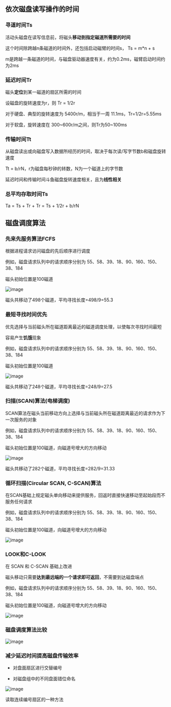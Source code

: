 ## 依次磁盘读写操作的时间

### 寻道时间Ts

活动头磁盘在读写信息前，将磁头**移动到指定磁道所需要的时间**

这个时间除跨越n条磁道的时间外，还包括启动磁臂的时间s， Ts = m*n + s

m是跨越一条磁道的时间，与磁盘驱动器速度有关，约为0.2ms，磁臂启动时间约为2ms

### 延迟时间Tr

磁头**定位**到某一磁道的扇区所需的时间

设磁盘的旋转速度为r，则 Tr = 1/2r

对于硬盘、典型的旋转速度为 5400r/m，相当于一周 11.1ms，Tr=1/2r=5.55ms

对于软盘，旋转速度在 300~600r/m之间，则Tr为50~100ms

### 传输时间Tt

从磁盘读出或向磁盘写入数据所经历的时间，取决于每次读/写字节数b和磁盘旋转速度

Tt = b/rN，r为磁盘每秒钟的转数，N为一个磁道上的字节数

延迟时间和传输时间斗鱼磁盘旋转速度相关，且为**线性相关**

### 总平均存取时间Ts

Ta = Ts + Tr + Tr = Ts + 1/2r + b/rN

## 磁盘调度算法

### 先来先服务算法FCFS

根据进程请求访问磁盘的先后顺序进行调度

例如，磁盘请求队列中的请求顺序分别为 55、58、39、18、90、160、150、38、184

磁头初始位置是100磁道

![image](https://github.com/YC-L/Postgraduate-examination/blob/Operating-System/imgs/FCFS.png)

磁头共移动了498个磁道，平均寻找长度=498/9=55.3

### 最短寻找时间优先

优先选择与当前磁头所在磁道距离最近的磁道调度处理，以使每次寻找时间最短

容易产生**饥饿**现象

例如，磁盘请求队列中的请求顺序分别为 55、58、39、18、90、160、150、38、184

磁头初始位置是100磁道

![image](https://github.com/YC-L/Postgraduate-examination/blob/Operating-System/imgs/SSTF.png)

磁头共移动了248个磁道，平均寻找长度=248/9=27.5

### 扫描(SCAN)算法(电梯调度)

SCAN算法在磁头当前移动方向上选择与当前磁头所在磁道距离最近的请求作为下一次服务的对象

例如，磁盘请求队列中的请求顺序分别为 55、58、39、18、90、160、150、38、184

磁头初始位置是100磁道，向磁道号增大的方向移动

![image](https://github.com/YC-L/Postgraduate-examination/blob/Operating-System/imgs/SCAN.png)

磁头共移动了282个磁道，平均寻找长度=282/9=31.33

### 循环扫描(Circular SCAN, C-SCAN)算法

在SCAN基础上规定磁头单向移动来提供服务，回返时直接快速移动至起始段而不服务任何请求

例如，磁盘请求队列中的请求顺序分别为 55、58、39、18、90、160、150、38、184

磁头初始位置是100磁道，向磁道号增大的方向移动

![image](https://github.com/YC-L/Postgraduate-examination/blob/Operating-System/imgs/C-SCAN.png)

### LOOK和C-LOOK

在 SCAN 和 C-SCAN 基础上改进

磁头移动只需要**达到最远端的一个请求即可返回**，不需要到达磁盘端点


例如，磁盘请求队列中的请求顺序分别为 55、58、39、18、90、160、150、38、184

磁头初始位置是100磁道，向磁道号增大的方向移动

![image](https://github.com/YC-L/Postgraduate-examination/blob/Operating-System/imgs/LOOK&C-LOOK.png)

### 磁盘调度算法比较

![image](https://github.com/YC-L/Postgraduate-examination/blob/Operating-System/imgs/Comparison-of-disk-scheduling-algorithms.png)


### 减少延迟时间提高磁盘传输效率

- 对盘面扇区进行交替编号

- 对磁盘组中的不同盘面错位命名


![image](https://github.com/YC-L/Postgraduate-examination/blob/Operating-System/imgs/Disk-slice-group-sector-number.png)

读取连续编号扇区的一种方法






